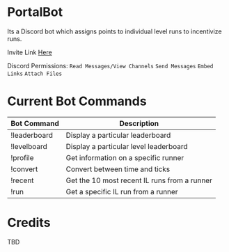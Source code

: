 # PortalBot
Its a Discord bot which assigns points to individual level runs to incentivize runs.

Invite Link [Here](https://discord.com/api/oauth2/authorize?client_id=916508398810443887&permissions=52224&scope=bot)

Discord Permissions: ``Read Messages/View Channels`` ``Send Messages`` ``Embed Links`` ``Attach Files``

# Current Bot Commands
| Bot Command                    | Description                                  |
| -------------------------------|----------------------------------------------|
| !leaderboard                   | Display a particular leaderboard             |
| !levelboard                    | Display a particular level leaderboard       |
| !profile                       | Get information on a specific runner         |
| !convert                       | Convert between time and ticks               |
| !recent                        | Get the 10 most recent IL runs from a runner |
| !run                           | Get a specific IL run from a runner          |

# Credits
TBD
